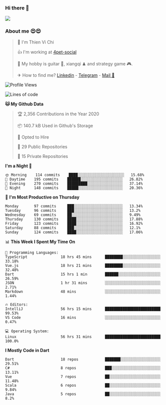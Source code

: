 ### Hi there 👋
![](https://media1.tenor.com/images/9aa4aee77151757a310fcdb4b8fd2a0a/tenor.gif?itemid=12671405)

### About me 😍😍

> 🙎 I'm Thien Vi Chi
> 
> 👍 I'm working at [4pet-social](https://github.com/4pet-social)
>
> 🥞 My hobby is guitar 🎸, xiangqi ♟ and strategy game 🎮.
> 
> ✈ How to find me? [Linkedin](https://www.linkedin.com/in/tvc12/) - [Telegram](https://t.me/yeutham212) - [Mail 📧](mailto:meomeocf98@gmail.com)
> 

<!--START_SECTION:waka-->
![Profile Views](http://img.shields.io/badge/Profile%20Views-2-blue)

![Lines of code](https://img.shields.io/badge/From%20Hello%20World%20I%27ve%20Written-5.7%20million%20lines%20of%20code-blue)

**🐱 My Github Data** 

> 🏆 2,356 Contributions in the Year 2020
 > 
> 📦 140.7 kB Used in Github's Storage 
 > 
> 💼 Opted to Hire
 > 
> 📜 29 Public Repositories 
 > 
> 🔑 15 Private Repositories  

**I'm a Night 🦉** 

```text
🌞 Morning    114 commits    ████░░░░░░░░░░░░░░░░░░░░░   15.68% 
🌆 Daytime    195 commits    ██████░░░░░░░░░░░░░░░░░░░   26.82% 
🌃 Evening    270 commits    █████████░░░░░░░░░░░░░░░░   37.14% 
🌙 Night      148 commits    █████░░░░░░░░░░░░░░░░░░░░   20.36%

```
📅 **I'm Most Productive on Thursday** 

```text
Monday       97 commits     ███░░░░░░░░░░░░░░░░░░░░░░   13.34% 
Tuesday      96 commits     ███░░░░░░░░░░░░░░░░░░░░░░   13.2% 
Wednesday    69 commits     ██░░░░░░░░░░░░░░░░░░░░░░░   9.49% 
Thursday     130 commits    ████░░░░░░░░░░░░░░░░░░░░░   17.88% 
Friday       123 commits    ████░░░░░░░░░░░░░░░░░░░░░   16.92% 
Saturday     88 commits     ███░░░░░░░░░░░░░░░░░░░░░░   12.1% 
Sunday       124 commits    ████░░░░░░░░░░░░░░░░░░░░░   17.06%

```


📊 **This Week I Spent My Time On** 

```text
💬 Programming Languages: 
TypeScript               18 hrs 45 mins      ████████░░░░░░░░░░░░░░░░░   33.18% 
Vue.js                   18 hrs 21 mins      ████████░░░░░░░░░░░░░░░░░   32.48% 
Dart                     15 hrs 1 min        ██████░░░░░░░░░░░░░░░░░░░   26.59% 
JSON                     1 hr 31 mins        ░░░░░░░░░░░░░░░░░░░░░░░░░   2.71% 
Markdown                 48 mins             ░░░░░░░░░░░░░░░░░░░░░░░░░   1.44%

🔥 Editors: 
IntelliJ                 56 hrs 15 mins      █████████████████████████   99.53% 
VS Code                  16 mins             ░░░░░░░░░░░░░░░░░░░░░░░░░   0.47%

💻 Operating System: 
Linux                    56 hrs 31 mins      █████████████████████████   100.0%

```

**I Mostly Code in Dart** 

```text
Dart                     18 repos            ███████░░░░░░░░░░░░░░░░░░   29.51% 
C#                       8 repos             ███░░░░░░░░░░░░░░░░░░░░░░   13.11% 
Vue                      7 repos             ██░░░░░░░░░░░░░░░░░░░░░░░   11.48% 
Scala                    6 repos             ██░░░░░░░░░░░░░░░░░░░░░░░   9.84% 
Java                     5 repos             ██░░░░░░░░░░░░░░░░░░░░░░░   8.2%

```



<!--END_SECTION:waka-->